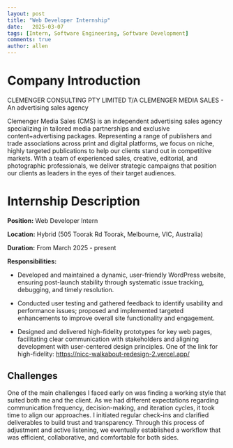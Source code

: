 ```yaml
---
layout: post
title: "Web Developer Internship"
date:   2025-03-07
tags: [Intern, Software Engineering, Software Development] 
comments: true
author: allen
---
```


# Company Introduction
CLEMENGER CONSULTING PTY LIMITED T/A CLEMENGER MEDIA SALES - An advertising sales agency

Clemenger Media Sales (CMS) is an independent advertising sales agency specializing in tailored media partnerships and exclusive content+advertising packages. Representing a range of publishers and trade associations across print and digital platforms, we focus on niche, highly targeted publications to help our clients stand out in competitive markets. With a team of experienced sales, creative, editorial, and photographic professionals, we deliver strategic campaigns that position our clients as leaders in the eyes of their target audiences.

# Internship Description

**Position:** Web Developer Intern

**Location:** Hybrid (505 Toorak Rd Toorak, Melbourne, VIC, Australia)

**Duration:** From March 2025 - present

**Responsibilities:**

- Developed and maintained a dynamic, user-friendly WordPress website, ensuring post-launch stability through systematic issue tracking, debugging, and timely resolution.

- Conducted user testing and gathered feedback to identify usability and performance issues; proposed and implemented targeted enhancements to improve overall site functionality and engagement.

- Designed and delivered high-fidelity prototypes for key web pages, facilitating clear communication with stakeholders and aligning development with user-centered design principles. One of the link for high-fidelity: https://nicc-walkabout-redesign-2.vercel.app/



## Challenges

One of the main challenges I faced early on was finding a working style that suited both me and the client. As we had different expectations regarding communication frequency, decision-making, and iteration cycles, it took time to align our approaches. I initiated regular check-ins and clarified deliverables to build trust and transparency. Through this process of adjustment and active listening, we eventually established a workflow that was efficient, collaborative, and comfortable for both sides.





